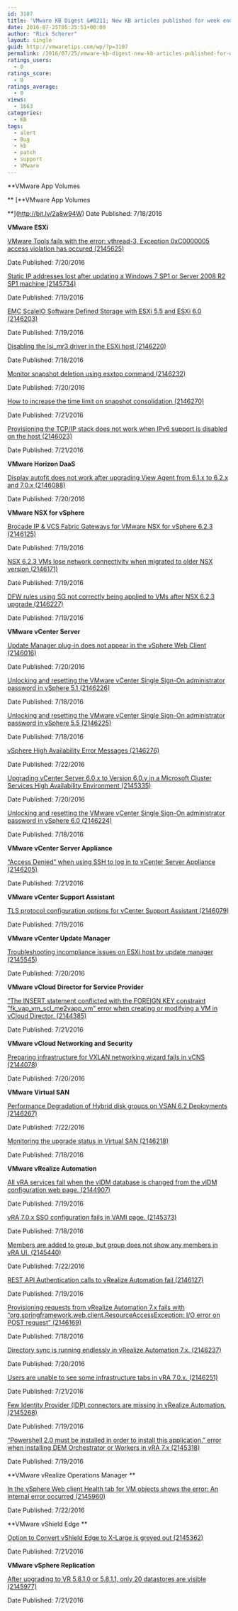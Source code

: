 ```yaml
---
id: 3107
title: 'VMware KB Digest &#8211; New KB articles published for week ending 07/23/16'
date: 2016-07-25T05:25:51+00:00
author: "Rick Scherer"
layout: single
guid: http://vmwaretips.com/wp/?p=3107
permalink: /2016/07/25/vmware-kb-digest-new-kb-articles-published-for-week-ending-072316/
ratings_users:
  - 0
ratings_score:
  - 0
ratings_average:
  - 0
views:
  - 1663
categories:
  - KB
tags:
  - alert
  - Bug
  - kb
  - patch
  - support
  - VMware
---
```

**VMware App Volumes
  
** [**VMware App Volumes
  
**](http://bit.ly/2a8w94W) Date Published: 7/18/2016

**VMware ESXi**
  
[VMware Tools fails with the error: vthread-3, Exception 0xC0000005 access violation has occured (2145625)](http://bit.ly/2a7zcH2)
  
Date Published: 7/20/2016
  
[Static IP addresses lost after updating a Windows 7 SP1 or Server 2008 R2 SP1 machine (2145734)](http://bit.ly/2a8vX5L)
  
Date Published: 7/19/2016
  
[EMC ScaleIO Software Defined Storage with ESXi 5.5 and ESXi 6.0 (2146203)](http://bit.ly/2a7zbCY)
  
Date Published: 7/19/2016
  
[Disabling the lsi_mr3 driver in the ESXi host (2146220)](http://bit.ly/2a8vZdx)
  
Date Published: 7/18/2016
  
[Monitor snapshot deletion using esxtop command (2146232)](http://bit.ly/2a7zFcr)
  
Date Published: 7/20/2016
  
[How to increase the time limit on snapshot consolidation (2146270)](http://bit.ly/2a8vFeZ)
  
Date Published: 7/21/2016
  
[Provisioning the TCP/IP stack does not work when IPv6 support is disabled on the host (2146023)](http://bit.ly/2a7zAFH)
  
Date Published: 7/21/2016

<!--more-->

**VMware Horizon DaaS**
  
[Display autofit does not work after upgrading View Agent from 6.1.x to 6.2.x and 7.0.x (2146088)](http://bit.ly/2a8vCjl)
  
Date Published: 7/20/2016

**VMware NSX for vSphere**
  
[Brocade IP & VCS Fabric Gateways for VMware NSX for vSphere 6.2.3 (2146125)](http://bit.ly/2a7ztKj)
  
Date Published: 7/19/2016
  
[NSX 6.2.3 VMs lose network connectivity when migrated to older NSX version (2146171)](http://bit.ly/2a8w7dc)
  
Date Published: 7/19/2016
  
[DFW rules using SG not correctly being applied to VMs after NSX 6.2.3 upgrade (2146227)](http://bit.ly/2a7zTAp)
  
Date Published: 7/19/2016

**VMware vCenter Server**
  
[Update Manager plug-in does not appear in the vSphere Web Client (2146016)](http://bit.ly/2a8vEYl)
  
Date Published: 7/20/2016
  
[Unlocking and resetting the VMware vCenter Single Sign-On administrator password in vSphere 5.1 (2146226)](http://bit.ly/2a7zhdS)
  
Date Published: 7/18/2016
  
[Unlocking and resetting the VMware vCenter Single Sign-On administrator password in vSphere 5.5 (2146225)](http://bit.ly/2a8vrof)
  
Date Published: 7/18/2016
  
[vSphere High Availability Error Messages (2146276)](http://bit.ly/2a7AcLA)
  
Date Published: 7/22/2016
  
[Upgrading vCenter Server 6.0.x to Version 6.0.y in a Microsoft Cluster Services High Availability Environment (2145335)](http://bit.ly/2a8vYGJ)
  
Date Published: 7/20/2016
  
[Unlocking and resetting the VMware vCenter Single Sign-On administrator password in vSphere 6.0 (2146224)](http://bit.ly/2a7z3DN)
  
Date Published: 7/18/2016

**VMware vCenter Server Appliance** 
  
[“Access Denied” when using SSH to log in to vCenter Server Appliance (2146205)](http://bit.ly/2a8vXCu)
  
Date Published: 7/21/2016

**VMware vCenter Support Assistant** 
  
[TLS protocol configuration options for vCenter Support Assistant (2146079)](http://bit.ly/2a7AjXd)
  
Date Published: 7/19/2016

**VMware vCenter Update Manager** 
  
[Troubleshooting incompliance issues on ESXi host by update manager (2145545)](http://bit.ly/2a8vJvk)
  
Date Published: 7/20/2016

**VMware vCloud Director for Service Provider** 
  
[“The INSERT statement conflicted with the FOREIGN KEY constraint “fk\_vap\_vm\_scl\_me2vapp_vm” error when creating or modifying a VM in vCloud Director. (2144385)](http://bit.ly/2a7AiT9)
  
Date Published: 7/21/2016

**VMware vCloud Networking and Security**
  
[Preparing infrastructure for VXLAN networking wizard fails in vCNS (2144078)](http://bit.ly/2a8vyQL)
  
Date Published: 7/20/2016

**VMware Virtual SAN**
  
[Performance Degradation of Hybrid disk groups on VSAN 6.2 Deployments (2146267)](http://bit.ly/2a7zHRo)
  
Date Published: 7/22/2016
  
[Monitoring the upgrade status in Virtual SAN (2146218)](http://bit.ly/2a8vQGZ)
  
Date Published: 7/18/2016

**VMware vRealize Automation**
  
[All vRA services fail when the vIDM database is changed from the vIDM configuration web page. (2144907)](http://bit.ly/2a7zRs5)
  
Date Published: 7/19/2016
  
[vRA 7.0.x SSO configuration fails in VAMI page. (2145373)](http://bit.ly/2a8vWhU)
  
Date Published: 7/18/2016
  
[Members are added to group, but group does not show any members in vRA UI. (2145440)](http://bit.ly/2a7zSw9)
  
Date Published: 7/22/2016
  
[REST API Authentication calls to vRealize Automation fail (2146127)](http://bit.ly/2a8vy3d)
  
Date Published: 7/19/2016
  
[Provisioning requests from vRealize Automation 7.x fails with “org.springframework.web.client.ResourceAccessException: I/O error on POST request” (2146169)](http://bit.ly/2a7zcXy)
  
Date Published: 7/18/2016
  
[Directory sync is running endlessly in vRealize Automation 7.x. (2146237)](http://bit.ly/2a8vUqe)
  
Date Published: 7/20/2016
  
[Users are unable to see some infrastructure tabs in vRA 7.0.x. (2146251)](http://bit.ly/2a7zgqo)
  
Date Published: 7/21/2016
  
[Few Identity Provider (IDP) connectors are missing in vRealize Automation. (2145268)](http://bit.ly/2a8w9ls)
  
Date Published: 7/19/2016
  
[“Powershell 2.0 must be installed in order to install this application.” error when installing DEM Orchestrator or Workers in vRA 7.x (2145318)](http://bit.ly/2a7zGx1)
  
Date Published: 7/19/2016

**VMware vRealize Operations Manager **
  
[In the vSphere Web client Health tab for VM objects shows the error: An internal error occurred (2145960)](http://bit.ly/2a8vPTr)
  
Date Published: 7/22/2016

**VMware vShield Edge **
  
[Option to Convert vShield Edge to X-Large is greyed out (2145362)](http://bit.ly/2a7zAWd)
  
Date Published: 7/21/2016

**VMware vSphere Replication**
  
[After upgrading to VR 5.8.1.0 or 5.8.1.1, only 20 datastores are visible (2145977)](http://bit.ly/2a8vqk0)
  
Date Published: 7/21/2016